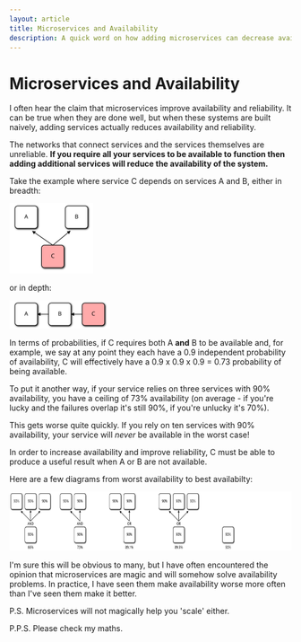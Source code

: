 ```yaml
---
layout: article
title: Microservices and Availability
description: A quick word on how adding microservices can decrease availability.
---
```


# Microservices and Availability

I often hear the claim that microservices improve availability and
reliability. It can be true when they are done well, but when these
systems are built naively, adding services actually reduces
availability and reliability.

The networks that connect services and the services themselves are
unreliable. **If you require all your services to be available to
function then adding additional services will reduce the availability
of the system.**

Take the example where service C depends on services A and B, either in breadth:

<img width="150" height="125" src="/img/articles/microservice-pattern-1.svg" />

or in depth:

<img width="180" height="50" src="/img/articles/microservice-pattern-2.svg" />

In terms of probabilities, if C requires both A **and** B to be
available and, for example, we say at any point they each have a 0.9
independent probability of availability, C will effectively have a 0.9
x 0.9 x 0.9 = 0.73 probability of being available.

To put it another way, if your service relies on three services
with 90% availability, you have a ceiling of 73% availability (on
average - if you're lucky and the failures overlap it's still 90%, if
you're unlucky it's 70%).

This gets worse quite quickly. If you rely on ten services with 90%
availability, your service will *never* be available in the worst case!

In order to increase availability and improve reliability, C must be
able to produce a useful result when A or B are not available.

Here are a few diagrams from worst availability to best availabilty:

<img width="700" height="105" src="/img/articles/availability-diagrams.svg" />

I'm sure this will be obvious to many, but I have often encountered
the opinion that microservices are magic and will somehow solve
availability problems. In practice, I have seen them make availability
worse more often than I've seen them make it better.

P.S. Microservices will not magically help you 'scale' either.

P.P.S. Please check my maths.
